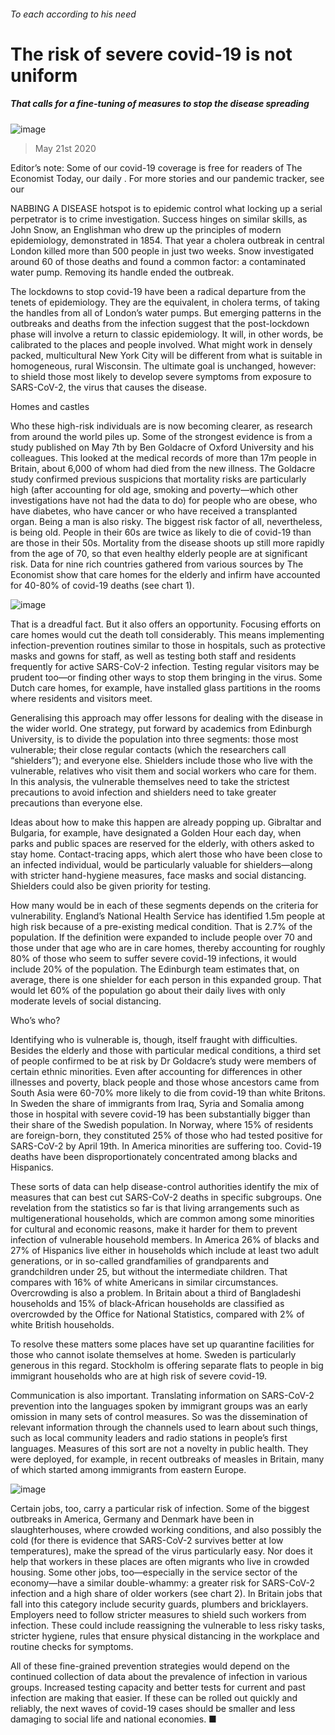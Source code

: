 ###### To each according to his need
# The risk of severe covid-19 is not uniform 
##### That calls for a fine-tuning of measures to stop the disease spreading 
![image](images/20200523_STD001.jpg) 
> May 21st 2020 
Editor’s note: Some of our covid-19 coverage is free for readers of The Economist Today, our daily . For more stories and our pandemic tracker, see our 
NABBING A DISEASE hotspot is to epidemic control what locking up a serial perpetrator is to crime investigation. Success hinges on similar skills, as John Snow, an Englishman who drew up the principles of modern epidemiology, demonstrated in 1854. That year a cholera outbreak in central London killed more than 500 people in just two weeks. Snow investigated around 60 of those deaths and found a common factor: a contaminated water pump. Removing its handle ended the outbreak.
The lockdowns to stop covid-19 have been a radical departure from the tenets of epidemiology. They are the equivalent, in cholera terms, of taking the handles from all of London’s water pumps. But emerging patterns in the outbreaks and deaths from the infection suggest that the post-lockdown phase will involve a return to classic epidemiology. It will, in other words, be calibrated to the places and people involved. What might work in densely packed, multicultural New York City will be different from what is suitable in homogeneous, rural Wisconsin. The ultimate goal is unchanged, however: to shield those most likely to develop severe symptoms from exposure to SARS-CoV-2, the virus that causes the disease.

Homes and castles
Who these high-risk individuals are is now becoming clearer, as research from around the world piles up. Some of the strongest evidence is from a study published on May 7th by Ben Goldacre of Oxford University and his colleagues. This looked at the medical records of more than 17m people in Britain, about 6,000 of whom had died from the new illness. The Goldacre study confirmed previous suspicions that mortality risks are particularly high (after accounting for old age, smoking and poverty—which other investigations have not had the data to do) for people who are obese, who have diabetes, who have cancer or who have received a transplanted organ. Being a man is also risky. The biggest risk factor of all, nevertheless, is being old. People in their 60s are twice as likely to die of covid-19 than are those in their 50s. Mortality from the disease shoots up still more rapidly from the age of 70, so that even healthy elderly people are at significant risk. Data for nine rich countries gathered from various sources by The Economist show that care homes for the elderly and infirm have accounted for 40-80% of covid-19 deaths (see chart 1).
![image](images/20200523_STC679.png) 

That is a dreadful fact. But it also offers an opportunity. Focusing efforts on care homes would cut the death toll considerably. This means implementing infection-prevention routines similar to those in hospitals, such as protective masks and gowns for staff, as well as testing both staff and residents frequently for active SARS-CoV-2 infection. Testing regular visitors may be prudent too—or finding other ways to stop them bringing in the virus. Some Dutch care homes, for example, have installed glass partitions in the rooms where residents and visitors meet.
Generalising this approach may offer lessons for dealing with the disease in the wider world. One strategy, put forward by academics from Edinburgh University, is to divide the population into three segments: those most vulnerable; their close regular contacts (which the researchers call “shielders”); and everyone else. Shielders include those who live with the vulnerable, relatives who visit them and social workers who care for them. In this analysis, the vulnerable themselves need to take the strictest precautions to avoid infection and shielders need to take greater precautions than everyone else.
Ideas about how to make this happen are already popping up. Gibraltar and Bulgaria, for example, have designated a Golden Hour each day, when parks and public spaces are reserved for the elderly, with others asked to stay home. Contact-tracing apps, which alert those who have been close to an infected individual, would be particularly valuable for shielders—along with stricter hand-hygiene measures, face masks and social distancing. Shielders could also be given priority for testing.
How many would be in each of these segments depends on the criteria for vulnerability. England’s National Health Service has identified 1.5m people at high risk because of a pre-existing medical condition. That is 2.7% of the population. If the definition were expanded to include people over 70 and those under that age who are in care homes, thereby accounting for roughly 80% of those who seem to suffer severe covid-19 infections, it would include 20% of the population. The Edinburgh team estimates that, on average, there is one shielder for each person in this expanded group. That would let 60% of the population go about their daily lives with only moderate levels of social distancing.
Who’s who?
Identifying who is vulnerable is, though, itself fraught with difficulties. Besides the elderly and those with particular medical conditions, a third set of people confirmed to be at risk by Dr Goldacre’s study were members of certain ethnic minorities. Even after accounting for differences in other illnesses and poverty, black people and those whose ancestors came from South Asia were 60-70% more likely to die from covid-19 than white Britons. In Sweden the share of immigrants from Iraq, Syria and Somalia among those in hospital with severe covid-19 has been substantially bigger than their share of the Swedish population. In Norway, where 15% of residents are foreign-born, they constituted 25% of those who had tested positive for SARS-CoV-2 by April 19th. In America minorities are suffering too. Covid-19 deaths have been disproportionately concentrated among blacks and Hispanics.
These sorts of data can help disease-control authorities identify the mix of measures that can best cut SARS-CoV-2 deaths in specific subgroups. One revelation from the statistics so far is that living arrangements such as multigenerational households, which are common among some minorities for cultural and economic reasons, make it harder for them to prevent infection of vulnerable household members. In America 26% of blacks and 27% of Hispanics live either in households which include at least two adult generations, or in so-called grandfamilies of grandparents and grandchildren under 25, but without the intermediate children. That compares with 16% of white Americans in similar circumstances. Overcrowding is also a problem. In Britain about a third of Bangladeshi households and 15% of black-African households are classified as overcrowded by the Office for National Statistics, compared with 2% of white British households.
To resolve these matters some places have set up quarantine facilities for those who cannot isolate themselves at home. Sweden is particularly generous in this regard. Stockholm is offering separate flats to people in big immigrant households who are at high risk of severe covid-19.
Communication is also important. Translating information on SARS-CoV-2 prevention into the languages spoken by immigrant groups was an early omission in many sets of control measures. So was the dissemination of relevant information through the channels used to learn about such things, such as local community leaders and radio stations in people’s first languages. Measures of this sort are not a novelty in public health. They were deployed, for example, in recent outbreaks of measles in Britain, many of which started among immigrants from eastern Europe.
![image](images/20200523_STC675.png) 

Certain jobs, too, carry a particular risk of infection. Some of the biggest outbreaks in America, Germany and Denmark have been in slaughterhouses, where crowded working conditions, and also possibly the cold (for there is evidence that SARS-CoV-2 survives better at low temperatures), make the spread of the virus particularly easy. Nor does it help that workers in these places are often migrants who live in crowded housing. Some other jobs, too—especially in the service sector of the economy—have a similar double-whammy: a greater risk for SARS-CoV-2 infection and a high share of older workers (see chart 2). In Britain jobs that fall into this category include security guards, plumbers and bricklayers. Employers need to follow stricter measures to shield such workers from infection. These could include reassigning the vulnerable to less risky tasks, stricter hygiene, rules that ensure physical distancing in the workplace and routine checks for symptoms.
All of these fine-grained prevention strategies would depend on the continued collection of data about the prevalence of infection in various groups. Increased testing capacity and better tests for current and past infection are making that easier. If these can be rolled out quickly and reliably, the next waves of covid-19 cases should be smaller and less damaging to social life and national economies. ■
